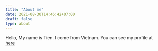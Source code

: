 ```yaml
---
title: "About me"
date: 2021-08-30T14:46:42+07:00
draft: false
type: about
---
```



Hello, My name is Tien. I come from Vietnam.
You can see my profile at [here](https://tiennvcs.github.io)

